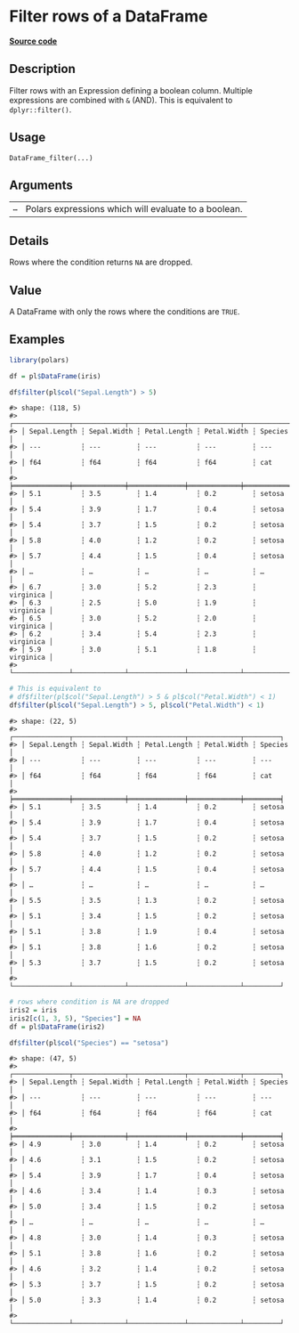 

# Filter rows of a DataFrame

[**Source code**](https://github.com/pola-rs/r-polars/tree/c47431ca69622f79ed7a3f1d7bfee6075ffabfee/R/dataframe__frame.R#L877)

## Description

Filter rows with an Expression defining a boolean column. Multiple
expressions are combined with <code>&</code> (AND). This is equivalent
to <code>dplyr::filter()</code>.

## Usage

<pre><code class='language-R'>DataFrame_filter(...)
</code></pre>

## Arguments

<table>
<tr>
<td style="white-space: nowrap; font-family: monospace; vertical-align: top">
<code id="DataFrame_filter_:_...">…</code>
</td>
<td>
Polars expressions which will evaluate to a boolean.
</td>
</tr>
</table>

## Details

Rows where the condition returns <code>NA</code> are dropped.

## Value

A DataFrame with only the rows where the conditions are
<code>TRUE</code>.

## Examples

``` r
library(polars)

df = pl$DataFrame(iris)

df$filter(pl$col("Sepal.Length") > 5)
```

    #> shape: (118, 5)
    #> ┌──────────────┬─────────────┬──────────────┬─────────────┬───────────┐
    #> │ Sepal.Length ┆ Sepal.Width ┆ Petal.Length ┆ Petal.Width ┆ Species   │
    #> │ ---          ┆ ---         ┆ ---          ┆ ---         ┆ ---       │
    #> │ f64          ┆ f64         ┆ f64          ┆ f64         ┆ cat       │
    #> ╞══════════════╪═════════════╪══════════════╪═════════════╪═══════════╡
    #> │ 5.1          ┆ 3.5         ┆ 1.4          ┆ 0.2         ┆ setosa    │
    #> │ 5.4          ┆ 3.9         ┆ 1.7          ┆ 0.4         ┆ setosa    │
    #> │ 5.4          ┆ 3.7         ┆ 1.5          ┆ 0.2         ┆ setosa    │
    #> │ 5.8          ┆ 4.0         ┆ 1.2          ┆ 0.2         ┆ setosa    │
    #> │ 5.7          ┆ 4.4         ┆ 1.5          ┆ 0.4         ┆ setosa    │
    #> │ …            ┆ …           ┆ …            ┆ …           ┆ …         │
    #> │ 6.7          ┆ 3.0         ┆ 5.2          ┆ 2.3         ┆ virginica │
    #> │ 6.3          ┆ 2.5         ┆ 5.0          ┆ 1.9         ┆ virginica │
    #> │ 6.5          ┆ 3.0         ┆ 5.2          ┆ 2.0         ┆ virginica │
    #> │ 6.2          ┆ 3.4         ┆ 5.4          ┆ 2.3         ┆ virginica │
    #> │ 5.9          ┆ 3.0         ┆ 5.1          ┆ 1.8         ┆ virginica │
    #> └──────────────┴─────────────┴──────────────┴─────────────┴───────────┘

``` r
# This is equivalent to
# df$filter(pl$col("Sepal.Length") > 5 & pl$col("Petal.Width") < 1)
df$filter(pl$col("Sepal.Length") > 5, pl$col("Petal.Width") < 1)
```

    #> shape: (22, 5)
    #> ┌──────────────┬─────────────┬──────────────┬─────────────┬─────────┐
    #> │ Sepal.Length ┆ Sepal.Width ┆ Petal.Length ┆ Petal.Width ┆ Species │
    #> │ ---          ┆ ---         ┆ ---          ┆ ---         ┆ ---     │
    #> │ f64          ┆ f64         ┆ f64          ┆ f64         ┆ cat     │
    #> ╞══════════════╪═════════════╪══════════════╪═════════════╪═════════╡
    #> │ 5.1          ┆ 3.5         ┆ 1.4          ┆ 0.2         ┆ setosa  │
    #> │ 5.4          ┆ 3.9         ┆ 1.7          ┆ 0.4         ┆ setosa  │
    #> │ 5.4          ┆ 3.7         ┆ 1.5          ┆ 0.2         ┆ setosa  │
    #> │ 5.8          ┆ 4.0         ┆ 1.2          ┆ 0.2         ┆ setosa  │
    #> │ 5.7          ┆ 4.4         ┆ 1.5          ┆ 0.4         ┆ setosa  │
    #> │ …            ┆ …           ┆ …            ┆ …           ┆ …       │
    #> │ 5.5          ┆ 3.5         ┆ 1.3          ┆ 0.2         ┆ setosa  │
    #> │ 5.1          ┆ 3.4         ┆ 1.5          ┆ 0.2         ┆ setosa  │
    #> │ 5.1          ┆ 3.8         ┆ 1.9          ┆ 0.4         ┆ setosa  │
    #> │ 5.1          ┆ 3.8         ┆ 1.6          ┆ 0.2         ┆ setosa  │
    #> │ 5.3          ┆ 3.7         ┆ 1.5          ┆ 0.2         ┆ setosa  │
    #> └──────────────┴─────────────┴──────────────┴─────────────┴─────────┘

``` r
# rows where condition is NA are dropped
iris2 = iris
iris2[c(1, 3, 5), "Species"] = NA
df = pl$DataFrame(iris2)

df$filter(pl$col("Species") == "setosa")
```

    #> shape: (47, 5)
    #> ┌──────────────┬─────────────┬──────────────┬─────────────┬─────────┐
    #> │ Sepal.Length ┆ Sepal.Width ┆ Petal.Length ┆ Petal.Width ┆ Species │
    #> │ ---          ┆ ---         ┆ ---          ┆ ---         ┆ ---     │
    #> │ f64          ┆ f64         ┆ f64          ┆ f64         ┆ cat     │
    #> ╞══════════════╪═════════════╪══════════════╪═════════════╪═════════╡
    #> │ 4.9          ┆ 3.0         ┆ 1.4          ┆ 0.2         ┆ setosa  │
    #> │ 4.6          ┆ 3.1         ┆ 1.5          ┆ 0.2         ┆ setosa  │
    #> │ 5.4          ┆ 3.9         ┆ 1.7          ┆ 0.4         ┆ setosa  │
    #> │ 4.6          ┆ 3.4         ┆ 1.4          ┆ 0.3         ┆ setosa  │
    #> │ 5.0          ┆ 3.4         ┆ 1.5          ┆ 0.2         ┆ setosa  │
    #> │ …            ┆ …           ┆ …            ┆ …           ┆ …       │
    #> │ 4.8          ┆ 3.0         ┆ 1.4          ┆ 0.3         ┆ setosa  │
    #> │ 5.1          ┆ 3.8         ┆ 1.6          ┆ 0.2         ┆ setosa  │
    #> │ 4.6          ┆ 3.2         ┆ 1.4          ┆ 0.2         ┆ setosa  │
    #> │ 5.3          ┆ 3.7         ┆ 1.5          ┆ 0.2         ┆ setosa  │
    #> │ 5.0          ┆ 3.3         ┆ 1.4          ┆ 0.2         ┆ setosa  │
    #> └──────────────┴─────────────┴──────────────┴─────────────┴─────────┘
